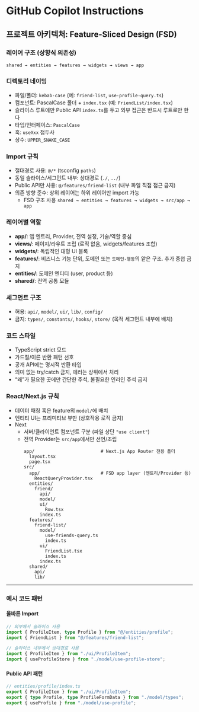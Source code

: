 # GitHub Copilot Instructions

## 프로젝트 아키텍처: Feature-Sliced Design (FSD)

### 레이어 구조 (상향식 의존성)

```
shared → entities → features → widgets → views → app
```

### 디렉토리 네이밍

- 파일/폴더: `kebab-case` (예: `friend-list`, `use-profile-query.ts`)
- 컴포넌트: PascalCase 폴더 + `index.tsx` (예: `FriendList/index.tsx`)
- 슬라이스 루트에만 Public API `index.ts`를 두고 외부 접근은 반드시 루트로만 한다
- 타입/인터페이스: `PascalCase`
- 훅: `useXxx` 접두사
- 상수: `UPPER_SNAKE_CASE`

### Import 규칙

- 절대경로 사용: `@/*` (tsconfig `paths`)
- 동일 슬라이스/세그먼트 내부: 상대경로 (`./`, `../`)
- Public API만 사용: `@/features/friend-list` (내부 파일 직접 접근 금지)
- 의존 방향 준수: 상위 레이어는 하위 레이어만 import 가능
  - FSD 구조 사용 `shared → entities → features → widgets → src/app → app`

### 레이어별 역할

- **app/**: 앱 엔트리, Provider, 전역 설정, 기술/역할 중심
- **views/**: 페이지/라우트 조립 (로직 없음, widgets/features 조합)
- **widgets/**: 독립적인 대형 UI 블록
- **features/**: 비즈니스 기능 단위, 도메인 또는 `도메인-행동`의 얕은 구조. 추가 중첩 금지
- **entities/**: 도메인 엔티티 (user, product 등)
- **shared/**: 전역 공통 모듈

### 세그먼트 구조

- 허용: `api/`, `model/`, `ui/`, `lib/`, `config/`
- 금지: `types/`, `constants/`, `hooks/`, `store/` (목적 세그먼트 내부에 배치)

### 코드 스타일

- TypeScript strict 모드
- 가드절/이른 반환 패턴 선호
- 공개 API에는 명시적 반환 타입
- 의미 없는 try/catch 금지, 에러는 상위에서 처리
- “왜”가 필요한 곳에만 간단한 주석, 불필요한 인라인 주석 금지

### React/Next.js 규칙

- 데이터 패칭 훅은 feature의 `model/`에 배치
- 엔티티 UI는 프리미티브 뷰만 (상호작용 로직 금지)
- Next
  - 서버/클라이언트 컴포넌트 구분 (파일 상단 `"use client"`)
  - 전역 Provider는 `src/app`에서만 선언/조립
    ```
    app/                         # Next.js App Router 전용 폴더
      layout.tsx
      page.tsx
    src/
      app/                       # FSD app layer (엔트리/Provider 등)
        ReactQueryProvider.tsx
      entities/
        friend/
          api/
          model/
          ui/
            Row.tsx
          index.ts
      features/
        friend-list/
          model/
            use-friends-query.ts
            index.ts
          ui/
            FriendList.tsx
            index.ts
          index.ts
      shared/
        api/
        lib/
    ```

---

### 예시 코드 패턴

#### 올바른 Import

```typescript
// 외부에서 슬라이스 사용
import { ProfileItem, type Profile } from "@/entities/profile";
import { FriendList } from "@/features/friend-list";

// 슬라이스 내부에서 상대경로 사용
import { ProfileItem } from "./ui/ProfileItem";
import { useProfileStore } from "./model/use-profile-store";
```

#### Public API 패턴

```typescript
// entities/profile/index.ts
export { ProfileItem } from "./ui/ProfileItem";
export { type Profile, type ProfileFormData } from "./model/types";
export { useProfile } from "./model/use-profile";
```
